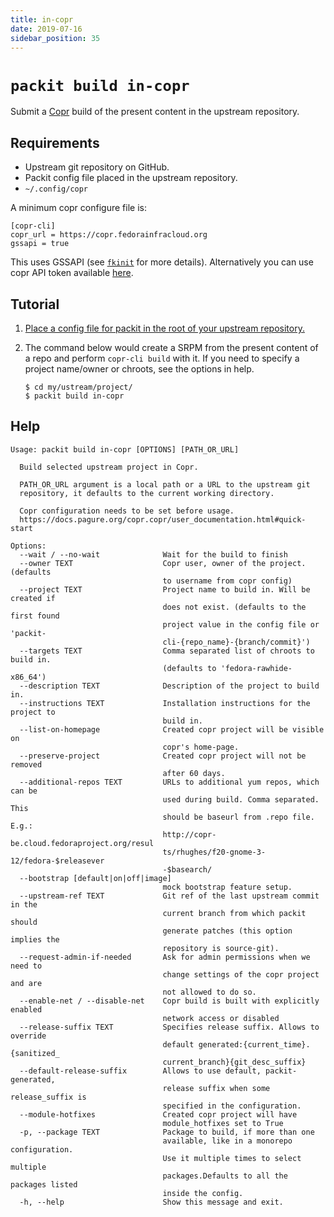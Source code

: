 ```yaml
---
title: in-copr
date: 2019-07-16
sidebar_position: 35
---
```


# `packit build in-copr`

Submit a [Copr](https://copr.fedorainfracloud.org) build of the present content in the upstream repository.

## Requirements

* Upstream git repository on GitHub.
* Packit config file placed in the upstream repository.
* `~/.config/copr`

A minimum copr configure file is:
```
[copr-cli]
copr_url = https://copr.fedorainfracloud.org
gssapi = true
```
This uses GSSAPI (see [`fkinit`](https://fedoraproject.org/wiki/Infrastructure/Kerberos#How_to_use_kerberos_auth_with_Fedora_Infrastructure)
for more details). Alternatively you can use copr API token available [here](https://copr.fedorainfracloud.org/api/).

## Tutorial

1. [Place a config file for packit in the root of your upstream repository.](/docs/configuration/)

2. The command below would create a SRPM from the present content of a repo and perform `copr-cli build` with it. If you need to specify a project name/owner or chroots, see the options in help.
    ```
    $ cd my/ustream/project/
    $ packit build in-copr
    ```

## Help

    Usage: packit build in-copr [OPTIONS] [PATH_OR_URL]

      Build selected upstream project in Copr.

      PATH_OR_URL argument is a local path or a URL to the upstream git
      repository, it defaults to the current working directory.

      Copr configuration needs to be set before usage.
      https://docs.pagure.org/copr.copr/user_documentation.html#quick-start

    Options:
      --wait / --no-wait              Wait for the build to finish
      --owner TEXT                    Copr user, owner of the project. (defaults
                                      to username from copr config)
      --project TEXT                  Project name to build in. Will be created if
                                      does not exist. (defaults to the first found
                                      project value in the config file or 'packit-
                                      cli-{repo_name}-{branch/commit}')
      --targets TEXT                  Comma separated list of chroots to build in.
                                      (defaults to 'fedora-rawhide-x86_64')
      --description TEXT              Description of the project to build in.
      --instructions TEXT             Installation instructions for the project to
                                      build in.
      --list-on-homepage              Created copr project will be visible on
                                      copr's home-page.
      --preserve-project              Created copr project will not be removed
                                      after 60 days.
      --additional-repos TEXT         URLs to additional yum repos, which can be
                                      used during build. Comma separated. This
                                      should be baseurl from .repo file. E.g.:
                                      http://copr-be.cloud.fedoraproject.org/resul
                                      ts/rhughes/f20-gnome-3-12/fedora-$releasever
                                      -$basearch/
      --bootstrap [default|on|off|image]
                                      mock bootstrap feature setup.
      --upstream-ref TEXT             Git ref of the last upstream commit in the
                                      current branch from which packit should
                                      generate patches (this option implies the
                                      repository is source-git).
      --request-admin-if-needed       Ask for admin permissions when we need to
                                      change settings of the copr project and are
                                      not allowed to do so.
      --enable-net / --disable-net    Copr build is built with explicitly enabled
                                      network access or disabled
      --release-suffix TEXT           Specifies release suffix. Allows to override
                                      default generated:{current_time}.{sanitized_
                                      current_branch}{git_desc_suffix}
      --default-release-suffix        Allows to use default, packit-generated,
                                      release suffix when some release_suffix is
                                      specified in the configuration.
      --module-hotfixes               Created copr project will have
                                      module_hotfixes set to True
      -p, --package TEXT              Package to build, if more than one
                                      available, like in a monorepo configuration.
                                      Use it multiple times to select multiple
                                      packages.Defaults to all the packages listed
                                      inside the config.
      -h, --help                      Show this message and exit.
